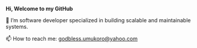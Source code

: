 **Hi, Welcome to my GitHub**

🔭 I’m software developer specialized in building scalable and maintainable systems.

📫 How to reach me: godbless.umukoro@yahoo.com


